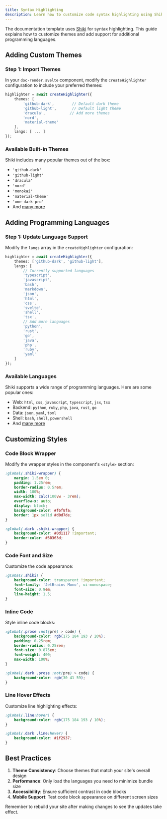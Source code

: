 ```yaml
---
title: Syntax Highlighting
description: Learn how to customize code syntax highlighting using Shiki
---
```



The documentation template uses [Shiki](https://shiki.matsu.io/) for syntax highlighting. This guide explains how to customize themes and add support for additional programming languages.

## Adding Custom Themes

### Step 1: Import Themes
In your `doc-render.svelte` component, modify the `createHighlighter` configuration to include your preferred themes:

```typescript
highlighter = await createHighlighter({
    themes: [
        'github-dark',        // Default dark theme
        'github-light',       // Default light theme
        'dracula',           // Add more themes
        'nord',
        'material-theme'
    ],
    langs: [ ... ]
});
```

### Available Built-in Themes
Shiki includes many popular themes out of the box:
- `'github-dark'`
- `'github-light'`
- `'dracula'`
- `'nord'`
- `'monokai'`
- `'material-theme'`
- `'one-dark-pro'`
- And [many more](https://github.com/shikijs/shiki/blob/main/docs/themes.md)

## Adding Programming Languages

### Step 1: Update Language Support
Modify the `langs` array in the `createHighlighter` configuration:

```typescript
highlighter = await createHighlighter({
    themes: ['github-dark', 'github-light'],
    langs: [
        // Currently supported languages
        'typescript',
        'javascript',
        'bash',
        'markdown',
        'json',
        'html',
        'css',
        'svelte',
        'shell',
        'tsx',
        // Add more languages
        'python',
        'rust',
        'go',
        'java',
        'php',
        'ruby',
        'yaml'
    ]
});
```

### Available Languages
Shiki supports a wide range of programming languages. Here are some popular ones:
- Web: `html`, `css`, `javascript`, `typescript`, `jsx`, `tsx`
- Backend: `python`, `ruby`, `php`, `java`, `rust`, `go`
- Data: `json`, `yaml`, `toml`
- Shell: `bash`, `shell`, `powershell`
- And [many more](https://github.com/shikijs/shiki/blob/main/docs/languages.md)

## Customizing Styles

### Code Block Wrapper
Modify the wrapper styles in the component's `<style>` section:

```css
:global(.shiki-wrapper) {
    margin: 1.5em 0;
    padding: 1.25rem;
    border-radius: 0.5rem;
    width: 100%;
    max-width: calc(100vw - 3rem);
    overflow-x: auto;
    display: block;
    background-color: #f6f8fa;
    border: 1px solid #d0d7de;
}

:global(.dark .shiki-wrapper) {
    background-color: #0d1117 !important;
    border-color: #30363d;
}
```

### Code Font and Size
Customize the code appearance:

```css
:global(.shiki) {
    background-color: transparent !important;
    font-family: 'JetBrains Mono', ui-monospace;
    font-size: 0.9em;
    line-height: 1.5;
}
```

### Inline Code
Style inline code blocks:

```css
:global(.prose :not(pre) > code) {
    background-color: rgb(175 184 193 / 20%);
    padding: 0.25rem;
    border-radius: 0.25rem;
    font-size: 0.875em;
    font-weight: 400;
    max-width: 100%;
}

:global(.dark .prose :not(pre) > code) {
    background-color: rgb(30 41 59);
}
```

### Line Hover Effects
Customize line highlighting effects:

```css
:global(.line:hover) {
    background-color: rgb(175 184 193 / 10%);
}

:global(.dark .line:hover) {
    background-color: #1f2937;
}
```

## Best Practices

1. **Theme Consistency**: Choose themes that match your site's overall design
2. **Performance**: Only load the languages you need to minimize bundle size
3. **Accessibility**: Ensure sufficient contrast in code blocks
4. **Mobile Support**: Test code block appearance on different screen sizes

Remember to rebuild your site after making changes to see the updates take effect.